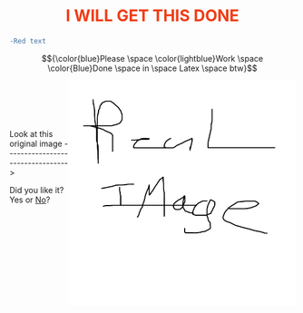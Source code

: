 <h1 style="color:#f03c15;" align=center>I WILL GET THIS DONE</h1>

```diff
-Red text
```
$${\color{blue}Please \space \color{lightblue}Work \space \color{Blue}Done \space in \space Latex \space btw}$$ 
<!-- I Did colour in 3 differant ways just incase (insert suitable emoji here) -->

<img src="https://github.com/PhuTurtle/Knes381/blob/main/image%20REAL.png" align="right" width="400px"/>  
<br>
<br>
<br>
<br>
<br>
Look at this original image --------------------------------->  


Did you like it?  
Yes or [No](https://github.com/PhuTurtle/Knes381/blob/main/do%20not%20read%20me.md)?

<br clear="right"/>
